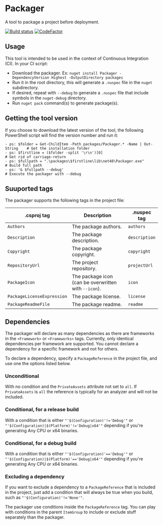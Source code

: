 # Packager

A tool to package a project before deployment.

[![Build status](https://ci.appveyor.com/api/projects/status/bo5s4x480tu8dr5x?svg=true)](https://ci.appveyor.com/project/dlebansais/packager) [![CodeFactor](https://www.codefactor.io/repository/github/dlebansais/packager/badge)](https://www.codefactor.io/repository/github/dlebansais/packager)

## Usage

This tool is intended to be used in the context of Continuous Integration (CI). In your CI script:

+ Download the packager. Ex: `nuget install Packager -DependencyVersion Highest -OutputDirectory packages`
+ Run it in the root directory, this will generate a `.nuspec` file in the `nuget` subdirectory.
+ If desired, repeat with `--debug` to generate a `.nuspec` file that include symbols in the `nuget-debug` directory.
+ Run `nuget pack` command(s) to generate package(s).

## Getting the tool version

If you choose to download the latest version of the tool, the following PowerShell script will find the version number and run it:

````
- ps: $folder = Get-ChildItem -Path packages/Packager.* -Name | Out-String    # Get the installation folder
- ps: $firstline = ($folder -split '\r\n')[0]                                 # Get rid of carriage-return
- ps: $fullpath = ".\packages\$firstline\lib\net48\Packager.exe"              # Build full path
- ps: '& $fullpath --debug'                                                   # Execute the packager with --debug
````

## Suuported tags

The packager supports the following tags in the project file:

| .csproj tag                | Description                                          | .nuspec tag   |
| -------------------------- | ---------------------------------------------------- | ------------- |
| `Authors`                  | The package authors.                                 | `authors`     |
| `Description`              | The package description.                             | `description` |
| `Copyright`                | The package copyright.                               | `copyright`   |
| `RepositoryUrl`            | The project repository.                              | `projectUrl`  |
| `PackageIcon`              | The package icon (can be overwritten with `--icon`). | `icon`        |
| `PackageLicenseExpression` | The package license.                                 | `license`     |
| `PackageReadmeFile`        | The package readme.                                  | `readme`      |

## Dependencies

The packager will declare as many dependencies as there are frameworks in the `<Framework>` or `<Frameworks>` tags.
Currently, only identical dependencies per framework are supported. You cannot declare a dependency for a specific framework and not for others.

To declare a dependency, specify a `PackageReference` in the project file, and use one the options listed below.

### Unconditional

With no condition and the `PrivateAssets` attribute not set to `all`. If `PrivateAssets` is `all` the reference is typically for an analyzer and will not be included.

### Conditional, for a release build

With a condition that is either `"'$(Configuration)'!='Debug'"` or `"'$(Configuration)|$(Platform)'!='Debug|x64'"` depending if you're generating Any CPU or x64 binaries.

### Conditional, for a debug build

With a condition that is either `"'$(Configuration)'=='Debug'"` or `"'$(Configuration)|$(Platform)'=='Debug|x64'"` depending if you're generating Any CPU or x64 binaries.

### Excluding a dependency

If you want to exclude a dependency to a `PackageReference` that is included in the project, just add a condition that will always be true when you build, such as `"'$(Configuration)'!='None'"`.

The packager use conditions inside the `PackageReference` tag. You can play with conditions in the parent `ItemGroup` to include or exclude stuff separately than the packager.
